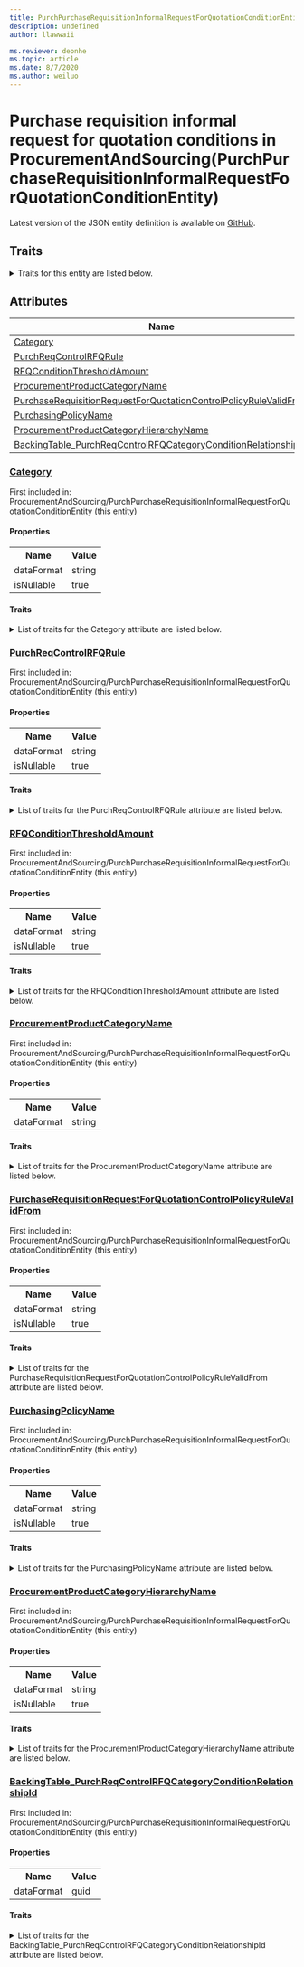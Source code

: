 ```yaml
---
title: PurchPurchaseRequisitionInformalRequestForQuotationConditionEntity in ProcurementAndSourcing - Common Data Model | Microsoft Docs
description: undefined
author: llawwaii

ms.reviewer: deonhe
ms.topic: article
ms.date: 8/7/2020
ms.author: weiluo
---
```


# Purchase requisition informal request for quotation conditions in ProcurementAndSourcing(PurchPurchaseRequisitionInformalRequestForQuotationConditionEntity)

  
 Latest version of the JSON entity definition is available on <a href="https://github.com/Microsoft/CDM/tree/master/schemaDocuments/core/operationsCommon/Entities/SupplyChain/ProcurementAndSourcing/PurchPurchaseRequisitionInformalRequestForQuotationConditionEntity.cdm.json" target="_blank">GitHub</a>.  

## Traits

<details>
<summary>Traits for this entity are listed below.  
</summary>

**is.CDM.entityVersion**  
  <table><tr><th>Parameter</th><th>Value</th><th>Data type</th><th>Explanation</th></tr><tr><td>versionNumber</td><td>"1.1"</td><td>string</td><td>semantic version number of the entity</td></tr></table>

**is.application.releaseVersion**  
  <table><tr><th>Parameter</th><th>Value</th><th>Data type</th><th>Explanation</th></tr><tr><td>releaseVersion</td><td>"10.0.13.0"</td><td>string</td><td>semantic version number of the application introducing this entity</td></tr></table>

**is.localized.displayedAs**  
  Holds the list of language specific display text for an object.  <table><tr><th>Parameter</th><th>Value</th><th>Data type</th><th>Explanation</th></tr><tr><td>localizedDisplayText</td><td><table><tr><th>languageTag</th><th>displayText</th></tr><tr><td>en</td><td>Purchase requisition informal request for quotation conditions</td></tr></table></td><td>entity</td><td>a reference to the constant entity holding the list of localized text</td></tr></table>

</details>

## Attributes

|Name|Description|First Included in Instance|
|---|---|---|
|[Category](#Category)||<a href="PurchPurchaseRequisitionInformalRequestForQuotationConditionEntity.md" target="_blank">ProcurementAndSourcing/PurchPurchaseRequisitionInformalRequestForQuotationConditionEntity</a>|
|[PurchReqControlRFQRule](#PurchReqControlRFQRule)||<a href="PurchPurchaseRequisitionInformalRequestForQuotationConditionEntity.md" target="_blank">ProcurementAndSourcing/PurchPurchaseRequisitionInformalRequestForQuotationConditionEntity</a>|
|[RFQConditionThresholdAmount](#RFQConditionThresholdAmount)||<a href="PurchPurchaseRequisitionInformalRequestForQuotationConditionEntity.md" target="_blank">ProcurementAndSourcing/PurchPurchaseRequisitionInformalRequestForQuotationConditionEntity</a>|
|[ProcurementProductCategoryName](#ProcurementProductCategoryName)||<a href="PurchPurchaseRequisitionInformalRequestForQuotationConditionEntity.md" target="_blank">ProcurementAndSourcing/PurchPurchaseRequisitionInformalRequestForQuotationConditionEntity</a>|
|[PurchaseRequisitionRequestForQuotationControlPolicyRuleValidFrom](#PurchaseRequisitionRequestForQuotationControlPolicyRuleValidFrom)||<a href="PurchPurchaseRequisitionInformalRequestForQuotationConditionEntity.md" target="_blank">ProcurementAndSourcing/PurchPurchaseRequisitionInformalRequestForQuotationConditionEntity</a>|
|[PurchasingPolicyName](#PurchasingPolicyName)||<a href="PurchPurchaseRequisitionInformalRequestForQuotationConditionEntity.md" target="_blank">ProcurementAndSourcing/PurchPurchaseRequisitionInformalRequestForQuotationConditionEntity</a>|
|[ProcurementProductCategoryHierarchyName](#ProcurementProductCategoryHierarchyName)||<a href="PurchPurchaseRequisitionInformalRequestForQuotationConditionEntity.md" target="_blank">ProcurementAndSourcing/PurchPurchaseRequisitionInformalRequestForQuotationConditionEntity</a>|
|[BackingTable_PurchReqControlRFQCategoryConditionRelationshipId](#BackingTable_PurchReqControlRFQCategoryConditionRelationshipId)||<a href="PurchPurchaseRequisitionInformalRequestForQuotationConditionEntity.md" target="_blank">ProcurementAndSourcing/PurchPurchaseRequisitionInformalRequestForQuotationConditionEntity</a>|

### <a href=#Category name="Category">Category</a>

First included in: ProcurementAndSourcing/PurchPurchaseRequisitionInformalRequestForQuotationConditionEntity (this entity)  

#### Properties

<table><tr><th>Name</th><th>Value</th></tr><tr><td>dataFormat</td><td>string</td></tr><tr><td>isNullable</td><td>true</td></tr></table>

#### Traits

<details>
<summary>List of traits for the Category attribute are listed below.</summary>

**is.dataFormat.character**  
**is.dataFormat.big**  
**is.dataFormat.array**  
**is.nullable**  
The attribute value may be set to NULL.  

**is.dataFormat.character**  
**is.dataFormat.array**  
</details>

### <a href=#PurchReqControlRFQRule name="PurchReqControlRFQRule">PurchReqControlRFQRule</a>

First included in: ProcurementAndSourcing/PurchPurchaseRequisitionInformalRequestForQuotationConditionEntity (this entity)  

#### Properties

<table><tr><th>Name</th><th>Value</th></tr><tr><td>dataFormat</td><td>string</td></tr><tr><td>isNullable</td><td>true</td></tr></table>

#### Traits

<details>
<summary>List of traits for the PurchReqControlRFQRule attribute are listed below.</summary>

**is.dataFormat.character**  
**is.dataFormat.big**  
**is.dataFormat.array**  
**is.nullable**  
The attribute value may be set to NULL.  

**is.dataFormat.character**  
**is.dataFormat.array**  
</details>

### <a href=#RFQConditionThresholdAmount name="RFQConditionThresholdAmount">RFQConditionThresholdAmount</a>

First included in: ProcurementAndSourcing/PurchPurchaseRequisitionInformalRequestForQuotationConditionEntity (this entity)  

#### Properties

<table><tr><th>Name</th><th>Value</th></tr><tr><td>dataFormat</td><td>string</td></tr><tr><td>isNullable</td><td>true</td></tr></table>

#### Traits

<details>
<summary>List of traits for the RFQConditionThresholdAmount attribute are listed below.</summary>

**is.dataFormat.character**  
**is.dataFormat.big**  
**is.dataFormat.array**  
**is.nullable**  
The attribute value may be set to NULL.  

**is.dataFormat.character**  
**is.dataFormat.array**  
</details>

### <a href=#ProcurementProductCategoryName name="ProcurementProductCategoryName">ProcurementProductCategoryName</a>

First included in: ProcurementAndSourcing/PurchPurchaseRequisitionInformalRequestForQuotationConditionEntity (this entity)  

#### Properties

<table><tr><th>Name</th><th>Value</th></tr><tr><td>dataFormat</td><td>string</td></tr></table>

#### Traits

<details>
<summary>List of traits for the ProcurementProductCategoryName attribute are listed below.</summary>

**is.dataFormat.character**  
**is.dataFormat.big**  
**is.dataFormat.array**  
**is.dataFormat.character**  
**is.dataFormat.array**  
</details>

### <a href=#PurchaseRequisitionRequestForQuotationControlPolicyRuleValidFrom name="PurchaseRequisitionRequestForQuotationControlPolicyRuleValidFrom">PurchaseRequisitionRequestForQuotationControlPolicyRuleValidFrom</a>

First included in: ProcurementAndSourcing/PurchPurchaseRequisitionInformalRequestForQuotationConditionEntity (this entity)  

#### Properties

<table><tr><th>Name</th><th>Value</th></tr><tr><td>dataFormat</td><td>string</td></tr><tr><td>isNullable</td><td>true</td></tr></table>

#### Traits

<details>
<summary>List of traits for the PurchaseRequisitionRequestForQuotationControlPolicyRuleValidFrom attribute are listed below.</summary>

**is.dataFormat.character**  
**is.dataFormat.big**  
**is.dataFormat.array**  
**is.nullable**  
The attribute value may be set to NULL.  

**is.dataFormat.character**  
**is.dataFormat.array**  
</details>

### <a href=#PurchasingPolicyName name="PurchasingPolicyName">PurchasingPolicyName</a>

First included in: ProcurementAndSourcing/PurchPurchaseRequisitionInformalRequestForQuotationConditionEntity (this entity)  

#### Properties

<table><tr><th>Name</th><th>Value</th></tr><tr><td>dataFormat</td><td>string</td></tr><tr><td>isNullable</td><td>true</td></tr></table>

#### Traits

<details>
<summary>List of traits for the PurchasingPolicyName attribute are listed below.</summary>

**is.dataFormat.character**  
**is.dataFormat.big**  
**is.dataFormat.array**  
**is.nullable**  
The attribute value may be set to NULL.  

**is.dataFormat.character**  
**is.dataFormat.array**  
</details>

### <a href=#ProcurementProductCategoryHierarchyName name="ProcurementProductCategoryHierarchyName">ProcurementProductCategoryHierarchyName</a>

First included in: ProcurementAndSourcing/PurchPurchaseRequisitionInformalRequestForQuotationConditionEntity (this entity)  

#### Properties

<table><tr><th>Name</th><th>Value</th></tr><tr><td>dataFormat</td><td>string</td></tr><tr><td>isNullable</td><td>true</td></tr></table>

#### Traits

<details>
<summary>List of traits for the ProcurementProductCategoryHierarchyName attribute are listed below.</summary>

**is.dataFormat.character**  
**is.dataFormat.big**  
**is.dataFormat.array**  
**is.nullable**  
The attribute value may be set to NULL.  

**is.dataFormat.character**  
**is.dataFormat.array**  
</details>

### <a href=#BackingTable_PurchReqControlRFQCategoryConditionRelationshipId name="BackingTable_PurchReqControlRFQCategoryConditionRelationshipId">BackingTable_PurchReqControlRFQCategoryConditionRelationshipId</a>

First included in: ProcurementAndSourcing/PurchPurchaseRequisitionInformalRequestForQuotationConditionEntity (this entity)  

#### Properties

<table><tr><th>Name</th><th>Value</th></tr><tr><td>dataFormat</td><td>guid</td></tr></table>

#### Traits

<details>
<summary>List of traits for the BackingTable_PurchReqControlRFQCategoryConditionRelationshipId attribute are listed below.</summary>

**is.dataFormat.character**  
**is.dataFormat.big**  
**is.dataFormat.array**  
**is.dataFormat.guid**  
**means.identity.entityId**  
**is.linkedEntity.identifier**  
Marks the attribute(s) that hold foreign key references to a linked (used as an attribute) entity. This attribute is added to the resolved entity to enumerate the referenced entities.  <table><tr><th>Parameter</th><th>Value</th><th>Data type</th><th>Explanation</th></tr><tr><td>entityReferences</td><td><table><tr><th>entityReference</th><th>attributeReference</th></tr><tr><td><a href="../../../Tables/SupplyChain/ProcurementAndSourcing/Group/PurchReqControlRFQCategoryCondition.md" target="_blank">/core/operationsCommon/Tables/SupplyChain/ProcurementAndSourcing/Group/PurchReqControlRFQCategoryCondition.cdm.json/PurchReqControlRFQCategoryCondition</a></td><td><a href="../../../Tables/SupplyChain/ProcurementAndSourcing/Group/PurchReqControlRFQCategoryCondition.md#RecId" target="_blank">RecId</a></td></tr></table></td><td>entity</td><td>a reference to the constant entity holding the list of entity references</td></tr></table>

**is.dataFormat.guid**  
**is.dataFormat.character**  
**is.dataFormat.array**  
</details>
